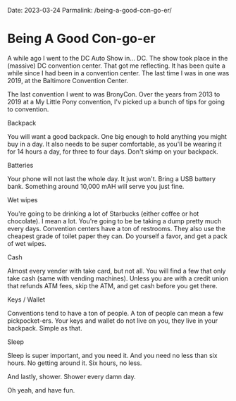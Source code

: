 Date: 2023-03-24
Parmalink: /being-a-good-con-go-er/

# Being A Good Con-go-er

A while ago I went to the DC Auto Show in... DC. The show took place in the (massive) DC convention center. That got me reflecting. It has been quite a while since I had been in a convention center. The last time I was in one was 2019, at the Baltimore Convention Center. 
<!--more-->
The last convention I went to was BronyCon. Over the years from 2013 to 2019 at a My Little Pony convention, I'v picked up a bunch of tips for going to convention.

Backpack

You will want a good backpack. One big enough to hold anything you might buy in a day. It also needs to be super comfortable, as you'll be wearing it for 14 hours a day, for three to four days. Don't skimp on your backpack.

Batteries

Your phone will not last the whole day. It just won't. Bring a USB battery bank. Something around 10,000 mAH will serve you just fine.

Wet wipes

You're going to be drinking a lot of Starbucks (either coffee or hot chocolate). I mean a lot. You're going to be be taking a dump pretty much every days. Convention centers have a ton of restrooms. They also use the cheapest grade of toilet paper they can. Do yourself a favor, and get a pack of wet wipes.

Cash

Almost every vender with take card, but not all. You will find a few that only take cash (same with vending machines). Unless you are with a credit union that refunds ATM fees, skip the ATM, and get cash before you get there.

Keys / Wallet

Conventions tend to have a ton of people. A ton of people can mean a few pickpocket-ers. Your keys and wallet do not live on you, they live in your backpack. Simple as that.

Sleep

Sleep is super important, and you need it. And you need no less than six hours. No getting around it. Six hours, no less.

And lastly, shower. Shower every damn day.

Oh yeah, and have fun.
